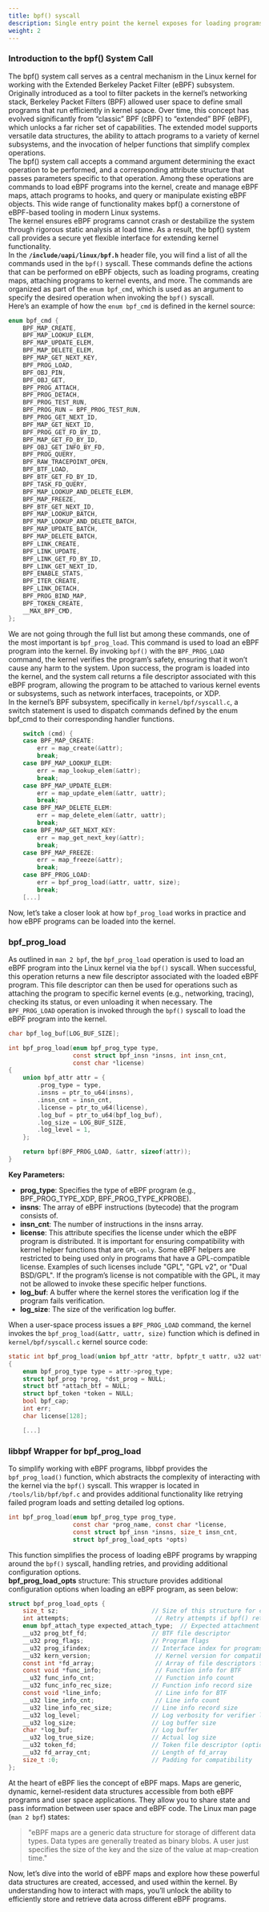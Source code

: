 ```yaml
---
title: bpf() syscall
description: Single entry point the kernel exposes for loading programs, creating maps any more.
weight: 2
---
```


### Introduction to the bpf() System Call

The bpf() system call serves as a central mechanism in the Linux kernel for working with the Extended Berkeley Packet Filter (eBPF) subsystem. Originally introduced as a tool to filter packets in the kernel’s networking stack, Berkeley Packet Filters (BPF) allowed user space to define small programs that run efficiently in kernel space. Over time, this concept has evolved significantly from “classic” BPF (cBPF) to “extended” BPF (eBPF), which unlocks a far richer set of capabilities. The extended model supports versatile data structures, the ability to attach programs to a variety of kernel subsystems, and the invocation of helper functions that simplify complex operations.  
The bpf() system call accepts a command argument determining the exact operation to be performed, and a corresponding attribute structure that passes parameters specific to that operation. Among these operations are commands to load eBPF programs into the kernel, create and manage eBPF maps, attach programs to hooks, and query or manipulate existing eBPF objects. This wide range of functionality makes bpf() a cornerstone of eBPF-based tooling in modern Linux systems.  
The kernel ensures eBPF programs cannot crash or destabilize the system through rigorous static analysis at load time. As a result, the bpf() system call provides a secure yet flexible interface for extending kernel functionality.  
In the **`/include/uapi/linux/bpf.h`** header file, you will find a list of all the commands used in the `bpf()` syscall. These commands define the actions that can be performed on eBPF objects, such as loading programs, creating maps, attaching programs to kernel events, and more. The commands are organized as part of the `enum bpf_cmd`, which is used as an argument to specify the desired operation when invoking the `bpf()` syscall.  
Here’s an example of how the `enum bpf_cmd` is defined in the kernel source:

```c
enum bpf_cmd {
	BPF_MAP_CREATE,
	BPF_MAP_LOOKUP_ELEM,
	BPF_MAP_UPDATE_ELEM,
	BPF_MAP_DELETE_ELEM,
	BPF_MAP_GET_NEXT_KEY,
	BPF_PROG_LOAD,
	BPF_OBJ_PIN,
	BPF_OBJ_GET,
	BPF_PROG_ATTACH,
	BPF_PROG_DETACH,
	BPF_PROG_TEST_RUN,
	BPF_PROG_RUN = BPF_PROG_TEST_RUN,
	BPF_PROG_GET_NEXT_ID,
	BPF_MAP_GET_NEXT_ID,
	BPF_PROG_GET_FD_BY_ID,
	BPF_MAP_GET_FD_BY_ID,
	BPF_OBJ_GET_INFO_BY_FD,
	BPF_PROG_QUERY,
	BPF_RAW_TRACEPOINT_OPEN,
	BPF_BTF_LOAD,
	BPF_BTF_GET_FD_BY_ID,
	BPF_TASK_FD_QUERY,
	BPF_MAP_LOOKUP_AND_DELETE_ELEM,
	BPF_MAP_FREEZE,
	BPF_BTF_GET_NEXT_ID,
	BPF_MAP_LOOKUP_BATCH,
	BPF_MAP_LOOKUP_AND_DELETE_BATCH,
	BPF_MAP_UPDATE_BATCH,
	BPF_MAP_DELETE_BATCH,
	BPF_LINK_CREATE,
	BPF_LINK_UPDATE,
	BPF_LINK_GET_FD_BY_ID,
	BPF_LINK_GET_NEXT_ID,
	BPF_ENABLE_STATS,
	BPF_ITER_CREATE,
	BPF_LINK_DETACH,
	BPF_PROG_BIND_MAP,
	BPF_TOKEN_CREATE,
	__MAX_BPF_CMD,
};
```



We are not going through the full list but among these commands, one of the most important is `bpf_prog_load`. This command is used to load an eBPF program into the kernel. By invoking `bpf()` with the `BPF_PROG_LOAD` command, the kernel verifies the program’s safety, ensuring that it won’t cause any harm to the system. Upon success, the program is loaded into the kernel, and the system call returns a file descriptor associated with this eBPF program, allowing the program to be attached to various kernel events or subsystems, such as network interfaces, tracepoints, or XDP.  
In the kernel’s BPF subsystem, specifically in `kernel/bpf/syscall.c`, a switch statement is used to dispatch commands defined by the enum bpf_cmd to their corresponding handler functions.
```c
	switch (cmd) {
	case BPF_MAP_CREATE:
		err = map_create(&attr);
		break;
	case BPF_MAP_LOOKUP_ELEM:
		err = map_lookup_elem(&attr);
		break;
	case BPF_MAP_UPDATE_ELEM:
		err = map_update_elem(&attr, uattr);
		break;
	case BPF_MAP_DELETE_ELEM:
		err = map_delete_elem(&attr, uattr);
		break;
	case BPF_MAP_GET_NEXT_KEY:
		err = map_get_next_key(&attr);
		break;
	case BPF_MAP_FREEZE:
		err = map_freeze(&attr);
		break;
	case BPF_PROG_LOAD:
		err = bpf_prog_load(&attr, uattr, size);
		break;
	[...]
```

Now, let’s take a closer look at how `bpf_prog_load` works in practice and how  eBPF programs can be loaded into the kernel.

### bpf_prog_load

As outlined in `man 2 bpf`, the `bpf_prog_load` operation is used to load an eBPF program into the Linux kernel via the `bpf()` syscall. When successful, this operation returns a new file descriptor associated with the loaded eBPF program. This file descriptor can then be used for operations such as attaching the program to specific kernel events (e.g., networking, tracing), checking its status, or even unloading it when necessary. The `BPF_PROG_LOAD` operation is invoked through the `bpf()` syscall to load the eBPF program into the kernel. 

```c
char bpf_log_buf[LOG_BUF_SIZE];

int bpf_prog_load(enum bpf_prog_type type,
                  const struct bpf_insn *insns, int insn_cnt,
                  const char *license)
{
    union bpf_attr attr = {
        .prog_type = type,
        .insns = ptr_to_u64(insns),
        .insn_cnt = insn_cnt,
        .license = ptr_to_u64(license),
        .log_buf = ptr_to_u64(bpf_log_buf),
        .log_size = LOG_BUF_SIZE,
        .log_level = 1,
    };

    return bpf(BPF_PROG_LOAD, &attr, sizeof(attr));
}
```

 **Key Parameters:**
- **prog_type**: Specifies the type of eBPF program (e.g., BPF_PROG_TYPE_XDP, BPF_PROG_TYPE_KPROBE).
- **insns**: The array of eBPF instructions (bytecode) that the program consists of.
- **insn_cnt**: The number of instructions in the insns array.
- **license**: This attribute specifies the license under which the eBPF program is distributed. It is important for ensuring compatibility with kernel helper functions that are `GPL-only`. Some eBPF helpers are restricted to being used only in programs that have a GPL-compatible license. Examples of such licenses include "GPL", "GPL v2", or "Dual BSD/GPL". If the program’s license is not compatible with the GPL, it may not be allowed to invoke these specific helper functions.
- **log_buf**: A buffer where the kernel stores the verification log if the program fails verification.
- **log_size**: The size of the verification log buffer.

When a user-space process issues a `BPF_PROG_LOAD` command, the kernel invokes the `bpf_prog_load(&attr, uattr, size)` function which is defined in `kernel/bpf/syscall.c` kernel source code:
```c
static int bpf_prog_load(union bpf_attr *attr, bpfptr_t uattr, u32 uattr_size)
{
	enum bpf_prog_type type = attr->prog_type;
	struct bpf_prog *prog, *dst_prog = NULL;
	struct btf *attach_btf = NULL;
	struct bpf_token *token = NULL;
	bool bpf_cap;
	int err;
	char license[128];

    [...]
```

### libbpf Wrapper for bpf_prog_load

To simplify working with eBPF programs, libbpf provides the `bpf_prog_load()` function, which abstracts the complexity of interacting with the kernel via the `bpf()` syscall. This wrapper is located in `/tools/lib/bpf/bpf.c` and provides additional functionality like retrying failed program loads and setting detailed log options.

```c
int bpf_prog_load(enum bpf_prog_type prog_type,
                  const char *prog_name, const char *license,
                  const struct bpf_insn *insns, size_t insn_cnt,
                  struct bpf_prog_load_opts *opts)
```

This function simplifies the process of loading eBPF programs by wrapping around the `bpf()` syscall, handling retries, and providing additional configuration options.  
**bpf_prog_load_opts** structure: This structure provides additional configuration options when loading an eBPF program, as seen below:

```c
struct bpf_prog_load_opts {
    size_t sz;                          // Size of this structure for compatibility
    int attempts;                        // Retry attempts if bpf() returns -EAGAIN
    enum bpf_attach_type expected_attach_type;  // Expected attachment type
    __u32 prog_btf_fd;                  // BTF file descriptor
    __u32 prog_flags;                   // Program flags
    __u32 prog_ifindex;                 // Interface index for programs like XDP
    __u32 kern_version;                  // Kernel version for compatibility
    const int *fd_array;                 // Array of file descriptors for attachments
    const void *func_info;               // Function info for BTF
    __u32 func_info_cnt;                 // Function info count
    __u32 func_info_rec_size;           // Function info record size
    const void *line_info;               // Line info for BTF
    __u32 line_info_cnt;                 // Line info count
    __u32 line_info_rec_size;           // Line info record size
    __u32 log_level;                    // Log verbosity for verifier logs
    __u32 log_size;                     // Log buffer size
    char *log_buf;                      // Log buffer
    __u32 log_true_size;                // Actual log size
    __u32 token_fd;                     // Token file descriptor (optional)
    __u32 fd_array_cnt;                 // Length of fd_array
    size_t :0;                          // Padding for compatibility
};
```

At the heart of eBPF lies the concept of eBPF maps. Maps are generic, dynamic, kernel-resident data structures accessible from both eBPF programs and user space applications. They allow you to share state and pass information between user space and eBPF code.
The Linux man page (`man 2 bpf`) states:
> "eBPF maps are a generic data structure for storage of different data types. Data types are generally treated as binary blobs. A user just specifies the size of the key and the size of the value at map-creation time."

Now, let’s dive into the world of eBPF maps and explore how these powerful data structures are created, accessed, and used within the kernel. By understanding how to interact with maps, you’ll unlock the ability to efficiently store and retrieve data across different eBPF programs.


